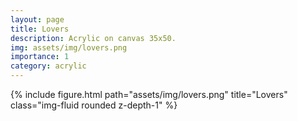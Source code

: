 ```yaml
---
layout: page
title: Lovers
description: Acrylic on canvas 35x50.
img: assets/img/lovers.png
importance: 1
category: acrylic
---
```


<div class="row">
    <div class="col-sm mt-3 mt-md-0">
        {% include figure.html path="assets/img/lovers.png" title="Lovers" class="img-fluid rounded z-depth-1" %}
    </div>
</div>
